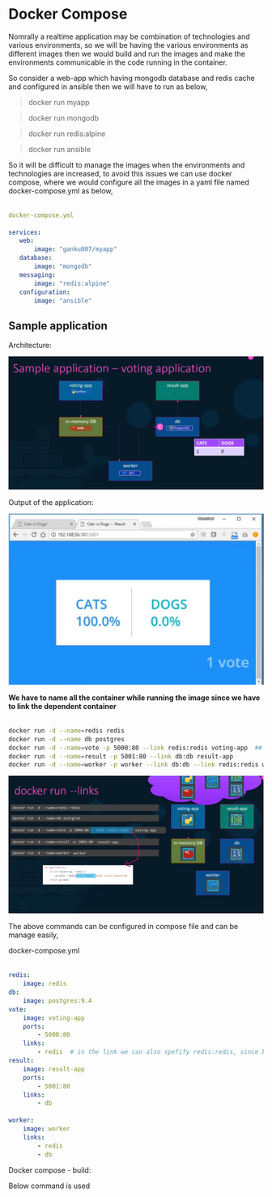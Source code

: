 # Docker Compose

Nomrally a realtime application may be combination of technologies and various environments,
so we will be having the various environments as different images then we would build and run
the images and make the environments communicable in the code running in the container.  

So consider a web-app which having mongodb database and redis cache and configured in ansible
then we will have to run as below,

> docker run myapp

> docker run mongodb

> docker run redis:alpine

> docker run ansible

So it will be difficult to manage the images when the environments and technologies are increased,
 to avoid  this issues we can use docker compose, where we would configure all the images in a yaml file named docker-compose.yml as below,

 ```yaml

docker-compose.yml

services:
    web:
        image: "ganku007/myapp"
    database:
        image: "mongodb"
    messaging:
        image: "redis:alpine"
    configuration:
        image: "ansible"

 ```

## Sample application

Architecture:

![docker-compose-intro 1](../images/docker-compose-1.jpg "docker-compose-intro")

Output of the application:

![docker-compose-intro 1](../images/docker-compose-2.jpg "docker-compose-intro")

**We have to name all the container while running the image since we have to link the dependent
container**

```bash

docker run -d --name=redis redis
docker run -d --name db postgres
docker run -d --name=vote -p 5000:80 --link redis:redis voting-app  ## link is used to link the dependent container to this container by name (thats why we have named alla the container).  Here the vote app is dependent (the redis container is used inside the vote app.  The below image explain this)
docker run -d --name=result -p 5001:80 --link db:db result-app
docker run -d --name=worker -p worker --link db:db --link redis:redis worker

```

![docker-compose-intro 1](../images/docker-compose-3.jpg "docker-compose-intro")

The above commands can be configured in compose file and can be manage easily,

docker-compose.yml

```yaml

redis:
    image: redis
db:
    image: postgres:9.4
vote:
    image: voting-app
    ports:
        - 5000:80
    links:
        - redis  # in the link we can also spefify redis:redis, since both are same name we have mention only redis. if the targer and source are different then we have to mention both the names.
result:
    image: result-app
    ports:
        - 5001:80
    links:
        - db
    
worker:
    image: worker
    links:
        - redis
        - db
```

Docker compose - build:

Below command is used 